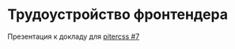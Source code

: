 # Трудоустройство фронтендера
Презентация к докладу для [pitercss #7](https://pitercss.timepad.ru/event/394145/)